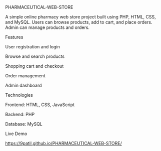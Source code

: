 PHARMACEUTICAL-WEB-STORE

A simple online pharmacy web store project built using PHP, HTML, CSS, and MySQL. Users can browse products, add to cart, and place orders. Admin can manage products and orders.

Features

User registration and login

Browse and search products

Shopping cart and checkout

Order management

Admin dashboard

Technologies

Frontend: HTML, CSS, JavaScript

Backend: PHP

Database: MySQL

Live Demo

https://9patil.github.io/PHARMACEUTICAL-WEB-STORE/
